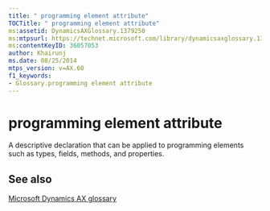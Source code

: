 ```yaml
---
title: " programming element attribute"
TOCTitle: " programming element attribute"
ms:assetid: DynamicsAXGlossary.1379250
ms:mtpsurl: https://technet.microsoft.com/library/dynamicsaxglossary.1379250(v=AX.60)
ms:contentKeyID: 36057053
author: Khairunj
ms.date: 08/25/2014
mtps_version: v=AX.60
f1_keywords:
- Glossary.programming element attribute
---
```


# programming element attribute

A descriptive declaration that can be applied to programming elements such as types, fields, methods, and properties.

## See also

[Microsoft Dynamics AX glossary](glossary/microsoft-dynamics-ax-glossary.md)

  


